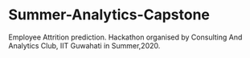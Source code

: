 # Summer-Analytics-Capstone
Employee Attrition prediction. Hackathon organised by Consulting And Analytics Club, IIT Guwahati in Summer,2020.
